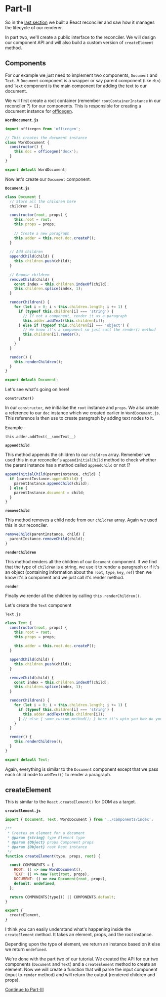 # Part-II

So in the [last section](./part-one.md) we built a React reconciler and saw how it manages the lifecycle of our renderer.

In part two, we'll create a public interface to the reconciler. We will design our component API and will also build a custom version
of `createElement` method.

## Components

For our example we just need to implement two components, `Document` and `Text`. A `Document` component is a wrapper or say parent
component (like `div`) and `Text` component is the main component for adding the text to our document.

We will first create a root container (remember `rootContainerInstance` in our reconciler ?) for our components. This is responsible
for creating a document instance for [officegen](https://github.com/Ziv-Barber/officegen).

**`WordDocument.js`**

```js
import officegen from 'officegen';

// This creates the document instance
class WordDocument {
  constructor() {
    this.doc = officegen('docx');
  }
}

export default WordDocument;
```

Now let's create our `Document` component.

**`Document.js`**

```js
class Document {
  // Store all the children here
  children = [];

  constructor(root, props) {
    this.root = root;
    this.props = props;
    
    // Create a new paragraph
    this.adder = this.root.doc.createP();
  }
  
  // Add children
  appendChild(child) {
    this.children.push(child);
  }
  
  // Remove children
  removeChild(child) {
    const index = this.children.indexOf(child);
    this.children.splice(index, 1);
  }

  renderChildren() {
    for (let i = 0; i < this.children.length; i += 1) {
      if (typeof this.children[i] === 'string') {
        // If not a component, render it as a paragraph
        this.adder.addText(this.children[i]);
      } else if (typeof this.children[i] === 'object') {
        // We know it's a component so just call the render() method
        this.children[i].render();
      }
    }
  }

  render() {
    this.renderChildren();
  }
}

export default Document;

```

Let's see what's going on here!

**`constructor()`**

In our `constructor`, we initialise the `root` instance and `props`. We also create a reference to our `doc` instance which we created earlier in `WordDocument.js`. This reference is then 
use to create paragraph by adding text nodes to it.

Example - 

```
this.adder.addText(__someText__)
```

**`appendChild`**

This method appends the children to our `children` array. Remember we used this in our reconciler's `appendInitialChild` method to check whether the
parent instance has a method called `appendChild` or not !?

```js
appendInitialChild(parentInstance, child) {
  if (parentInstance.appendChild) {
    parentInstance.appendChild(child);
  } else {
    parentInstance.document = child;
  }
}
```

**`removeChild`**

This method removes a child node from our `children` array. Again we used this in our reconciler.

```js
removeChild(parentInstance, child) {
  parentInstance.removeChild(child);
}
```

**`renderChildren`**

This method renders all the children of our `Document` component. If we find that the type of `children` is a string, we use it to
render a paragraph or if it's an object (containing information about the `root`, `type`, `key`, `ref`) then we know it's a
component and we just call it's render method.

**`render`**

Finally we render all the children by calling `this.renderChildren()`.

Let's create the `Text` component

`Text.js`

```js
class Text {
  constructor(root, props) {
    this.root = root;
    this.props = props;
    
    this.adder = this.root.doc.createP();
  }

  appendChild(child) {
    this.children.push(child);
  }

  removeChild(child) {
    const index = this.children.indexOf(child);
    this.children.splice(index, 1);
  }

  renderChildren() {
    for (let i = 0; i < this.children.length; i += 1) {
      if (typeof this.children[i] === 'string') {
        this.adder.addText(this.children[i]);
      } // else { some_custom_method(); } here it's upto you how do you handle the nested components. For our example, we won't go into much details.
    }
  }

  render() {
    this.renderChildren();
  }
}

export default Text;

```

Again, everything is similar to the `Document` component except that we pass each child node to `addText()` to render a paragraph.

## createElement

This is similar to the `React.createElement()` for DOM as a target.

**`createElement.js`**

```js
import { Document, Text, WordDocument } from '../components/index';

/**
 * Creates an element for a document
 * @param {string} type Element type
 * @param {Object} props Component props
 * @param {Object} root Root instance
 */
function createElement(type, props, root) {

  const COMPONENTS = {
    ROOT: () => new WordDocument(),
    TEXT: () => new Text(root, props),
    DOCUMENT: () => new Document(root, props),
    default: undefined,
  };

  return COMPONENTS[type]() || COMPONENTS.default;
}

export {
  createElement,
}
```

I think you can easily understand what's happening inside the `createElement` method. It takes an element, props, and the root instance.

Depending upon the type of element, we return an instance based on it else we return `undefined`.

We're done with the part two of our tutorial. We created the API for our two components (`Document` and `Text`) and a `createElement` method to create an element. Now we will create a function that will parse the input component (input to `render` method) and will return the output (rendered children and props).

[Continue to Part-III](./part-three.md)
